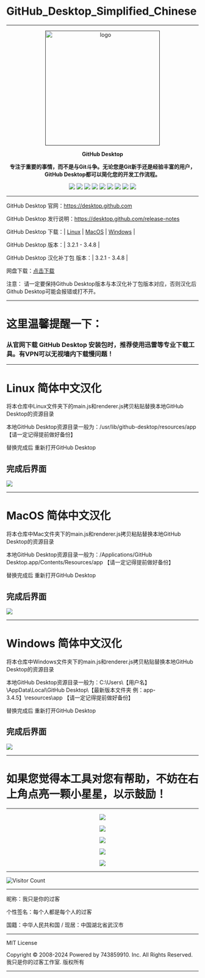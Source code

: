 # GitHub_Desktop_Simplified_Chinese

---

<p align="center"><a href=""><img src="https://desktop.github.com/images/desktop-icon.svg" alt="logo" width="300" /></a></p>
<p align="center"><b>GitHub Desktop</b></p>
<p align="center"><b>专注于重要的事情，而不是与Git斗争。无论您是Git新手还是经验丰富的用户，GitHub Desktop都可以简化您的开发工作流程。</b></p>
<p align="center">
<a href="https://github.com/743859910/GitHub_Desktop_Simplified_Chinese/stars"><img src="https://img.shields.io/github/stars/743859910/GitHub_Desktop_Simplified_Chinese?color=yellow"></a>
<a href="https://github.com/743859910/GitHub_Desktop_Simplified_Chinese/forks"><img src="https://img.shields.io/github/forks/743859910/GitHub_Desktop_Simplified_Chinese?color=Yellow"></a>
<a href="https://github.com/743859910/GitHub_Desktop_Simplified_Chinese/issues"><img src="https://img.shields.io/github/issues/743859910/GitHub_Desktop_Simplified_Chinese?color=Yellow"></a>
<a href="https://github.com/743859910/GitHub_Desktop_Simplified_Chinese/languages/code-size"><img src="https://img.shields.io/github/languages/code-size/743859910/GitHub_Desktop_Simplified_Chinese?color=Yellow"></a>
<a href="https://github.com/743859910/GitHub_Desktop_Simplified_Chinese/license"><img src="https://img.shields.io/github/license/743859910/GitHub_Desktop_Simplified_Chinese?color=Yellow"></a>
<a href="https://github.com/743859910/GitHub_Desktop_Simplified_Chinese/releases"><img src="https://img.shields.io/github/release/743859910/GitHub_Desktop_Simplified_Chinese?color=Yellow"></a>
<a href="https://github.com/743859910/GitHub_Desktop_Simplified_Chinese/discussions"><img src="https://img.shields.io/github/discussions/743859910/GitHub_Desktop_Simplified_Chinese?color=Yellow"></a>
<a href="https://github.com/743859910/GitHub_Desktop_Simplified_Chinese/watchers"><img src="https://img.shields.io/github/watchers/743859910/GitHub_Desktop_Simplified_Chinese?color=Yellow"></a>
<a href="https://github.com/743859910/followers"><img src="https://img.shields.io/github/followers/743859910?color=Yellow"></a><br>
</p>

---

GitHub Desktop 官网：https://desktop.github.com

GitHub Desktop 发行说明：https://desktop.github.com/release-notes

GitHub Desktop 下载：| [Linux](https://github.com/shiftkey/desktop/releases/latest) | [MacOS](https://central.github.com/deployments/desktop/desktop/latest/darwin) | [Windows](https://central.github.com/deployments/desktop/desktop/latest/win32) | 

GitHub Desktop 版本：| 3.2.1 - 3.4.8 | 

GitHub Desktop 汉化补丁包 版本：| 3.2.1 - 3.4.8 | 

网盘下载：[点击下载](https://pan.quark.cn/s/4b9979bfdc27)

注意：
请一定要保持Github Desktop版本与本汉化补丁包版本对应，否则汉化后Github Desktop可能会报错或打不开。

---

# 这里温馨提醒一下：

### 从官网下载 GitHub Desktop 安装包时，推荐使用迅雷等专业下载工具。有VPN可以无视墙内下载慢问题！

---

# Linux 简体中文汉化
将本仓库中Linux文件夹下的main.js和renderer.js拷贝粘贴替换本地GitHub Desktop的资源目录

本地GitHub Desktop资源目录一般为：/usr/lib/github-desktop/resources/app
     【请一定记得提前做好备份】
     
替换完成后 重新打开GitHub Desktop

完成后界面
---
![](https://raw.gitmirror.com/743859910/GitHub_Desktop_Simplified_Chinese/master/img/Linux.webp)

---

# MacOS 简体中文汉化
将本仓库中Mac文件夹下的main.js和renderer.js拷贝粘贴替换本地GitHub Desktop的资源目录

本地GitHub Desktop资源目录一般为：/Applications/GitHub Desktop.app/Contents/Resources/app
     【请一定记得提前做好备份】
     
替换完成后 重新打开GitHub Desktop

完成后界面
---
![](https://raw.gitmirror.com/743859910/GitHub_Desktop_Simplified_Chinese/master/img/Mac.webp)

---

# Windows 简体中文汉化
将本仓库中Windows文件夹下的main.js和renderer.js拷贝粘贴替换本地GitHub Desktop的资源目录

本地GitHub Desktop资源目录一般为：C:\Users\【用户名】\AppData\Local\GitHub Desktop\【最新版本文件夹 例：app-3.4.5】\resources\app
     【请一定记得提前做好备份】
     
替换完成后 重新打开GitHub Desktop

完成后界面
---
![](https://raw.gitmirror.com/743859910/GitHub_Desktop_Simplified_Chinese/master/img/Windows.webp)

---

# 如果您觉得本工具对您有帮助，不妨在右上角点亮一颗小星星，以示鼓励！

---

<p align="center">
  <img src="https://raw.gitmirror.com/743859910/GitHub_Desktop_Simplified_Chinese/master/img/1.webp">
</p>

<p align="center">
  <img src="https://raw.gitmirror.com/743859910/GitHub_Desktop_Simplified_Chinese/master/img/2.webp">
</p>

<p align="center">
  <img src="https://raw.gitmirror.com/743859910/GitHub_Desktop_Simplified_Chinese/master/img/3.webp">
</p>

<p align="center">
  <img src="https://raw.gitmirror.com/743859910/GitHub_Desktop_Simplified_Chinese/master/img/4.webp">
</p>

<p align="center">
  <img src="https://raw.gitmirror.com/743859910/GitHub_Desktop_Simplified_Chinese/master/img/5.webp">
</p>

---

![Visitor Count](https://profile-counter.glitch.me/{GitHub_Desktop_Simplified_Chinese}/count.svg)

---

昵称：我只是你的过客

个性签名：每个人都是每个人的过客

国籍：中华人民共和国 / 现居：中国湖北省武汉市

---

MIT License

Copyright © 2008-2024 Powered by 743859910. Inc. All Rights Reserved. 我只是你的过客工作室. 版权所有

---
